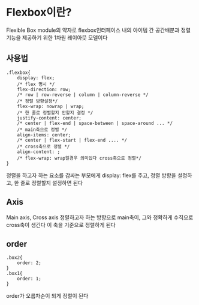 # Flexbox이란?
Flexible Box module의 약자로 flexbox인터페이스 내의 아이템 간 공간배분과 정렬 기능을 제공하기 위한 1차원 레이아웃 모델이다

## 사용법

    .flexbox{
        display: flex;
        /* flex 명시 */    
        flex-direction: row;
        /* row | row-reverse | column | column-reverse */
        /* 정렬 방향설정*/
        flex-wrap: nowrap | wrap;
        /* 한 줄로 정렬할지 안할지 결정 */
        justify-content: center;
        /* center | flex-end | space-between | space-around ... */
        /* main축으로 정렬 */
        align-items: center;
        /* center | flex-start | flex-end .... */
        /* cross축으로 정렬 */
        align-content: ;
        /* flex-wrap: wrap일경우 의미있다 cross축으로 정렬*/
    }
    
정렬을 하고자 하는 요소를 감싸는 부모에게 display: flex를 주고, 
정렬 방향을 설정하고, 한 줄로 정렬할지 설정하면 된다 


## Axis
Main axis, Cross axis
정렬하고자 하는 방향으로 main축이, 그와 정확하게 수직으로 cross축이 생긴다 
이 축을 기준으로 정렬하게 된다


## order

    .box2{
        order: 2;
    }
    .box1{
        order: 1;
    }

order가 오름차순이 되게 정렬이 된다
